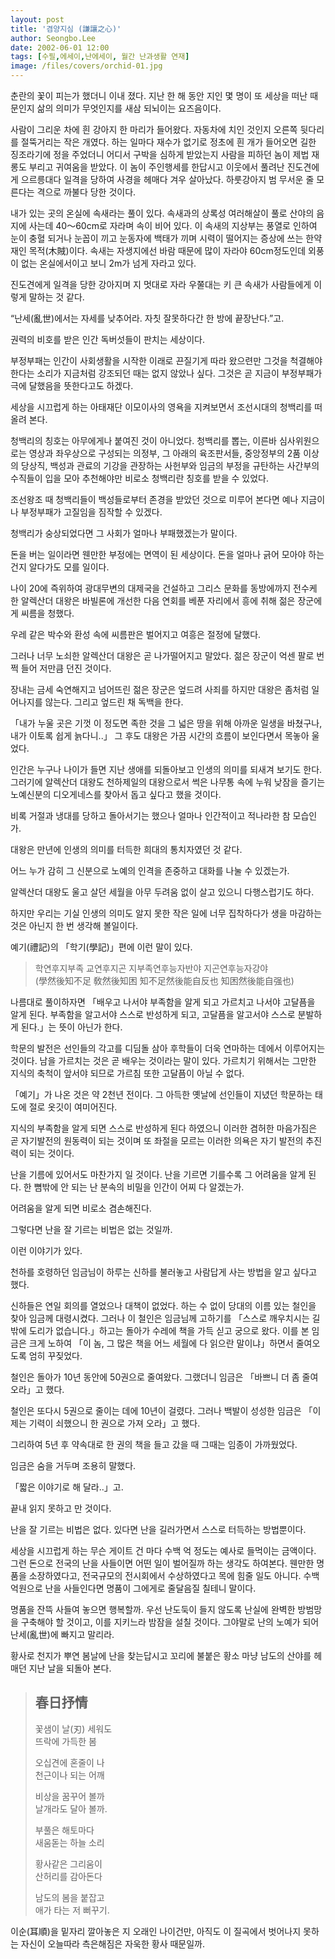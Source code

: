 ```yaml
---
layout: post
title: '겸양지심 (謙讓之心)'
author: Seongbo.Lee
date: 2002-06-01 12:00
tags: [수필,에세이,난에세이, 월간 난과생활 연재]
image: /files/covers/orchid-01.jpg
---
```


춘란의 꽃이 피는가 했더니 이내 졌다. 지난 한 해 동안 지인 몇 명이 또 세상을 떠난 때문인지 삶의 의미가 무엇인지를 새삼 되뇌이는 요즈음이다.

사람이 그리운 차에 흰 강아지 한 마리가 들어왔다. 자동차에 치인 것인지 오른쪽 뒷다리를 절뚝거리는 작은 개였다. 하는 일마다 재수가 없기로 정초에 흰 개가 들어오면 길한 징조라기에 정을 주었더니 어디서 구박을 심하게 받았는지 사람을 피하던 놈이 제법 재롱도 부리고 귀여움을 받았다. 이 놈이 주인행세를 한답시고 이웃에서 풀려난 진도견에게 으르릉대다 일격을 당하여 사경을 헤매다 겨우 살아났다. 하룻강아지 범 무서운 줄 모른다는 격으로 까불다 당한 것이다. 

내가 있는 곳의 온실에 속새라는 풀이 있다. 속새과의 상록성 여러해살이 풀로 산야의 음지에 사는데 40～60cm로 자라며 속이 비어 있다. 이 속새의 지상부는 풍열로 인하여 눈이 충혈 되거나 눈꼽이 끼고 눈동자에 백태가 끼며 시력이 떨어지는 증상에 쓰는 한약재인 목적(木賊)이다. 속새는 자생지에선 바람 때문에 많이 자라야 60cm정도인데 외풍이 없는 온실에서이고 보니 2m가 넘게 자라고 있다.

진도견에게 일격을 당한 강아지며 지 멋대로 자라 우쭐대는 키 큰 속새가 사람들에게 이렇게 말하는 것 같다.

“난세(亂世)에서는 자세를 낮추어라. 자칫 잘못하다간 한 방에 끝장난다.”고.

권력의 비호를 받은 인간 독버섯들이 판치는 세상이다.

부정부패는 인간이 사회생활을 시작한 이래로 끈질기게 따라 왔으련만 그것을 척결해야 한다는 소리가 지금처럼 강조되던 때는 없지 않았나 싶다. 그것은 곧 지금이 부정부패가 극에 달했음을 뜻한다고도 하겠다.

세상을 시끄럽게 하는 아태재단 이모이사의 영욕을 지켜보면서 조선시대의 청백리를 떠올려 본다.

청백리의 칭호는 아무에게나 붙여진 것이 아니었다. 청백리를 뽑는, 이른바 심사위원으로는 영상과 좌우상으로 구성되는 의정부, 그 아래의 육조판서들, 중앙정부의 2품 이상의 당상직, 백성과 관료의 기강을 관장하는 사헌부와 임금의 부정을 규탄하는 사간부의 수직들이 입을 모아 추천해야만 비로소 청백리란 칭호를 받을 수 있었다.

조선왕조 때 청백리들이 백성들로부터 존경을 받았던 것으로 미루어 본다면 예나 지금이나 부정부패가 고질임을 짐작할 수 있겠다.

청백리가 숭상되었다면 그 사회가 얼마나 부패했겠는가 말이다.

돈을 버는 일이라면 웬만한 부정에는 면역이 된 세상이다. 돈을 얼마나 긁어 모아야 하는 건지 알다가도 모를 일이다.

나이 20에 즉위하여 광대무변의 대제국을 건설하고 그리스 문화를 동방에까지 전수케 한 알렉산더 대왕은 바빌론에 개선한 다음 연회를 베푼 자리에서 흥에 취해 젊은 장군에게 씨름을 청했다.

우레 같은 박수와 환성 속에 씨름판은 벌어지고 여흥은 절정에 달했다.

그러나 너무 노쇠한 알렉산더 대왕은 곧 나가떨어지고 말았다. 젊은 장군이 억센 팔로 번쩍 들어 저만큼 던진 것이다.

장내는 금세 숙연해지고 넘어뜨린 젊은 장군은 엎드려 사죄를 하지만 대왕은 좀처럼 일어나지를 않는다. 그리고 엎드린 채 독백을 한다.

「내가 누울 곳은 기껏 이 정도면 족한 것을 그 넓은 땅을 위해 아까운 일생을 바쳤구나, 내가 이토록 쉽게 늙다니..」 그 후도 대왕은 가끔 시간의 흐름이 보인다면서 목놓아 울었다.

인간은 누구나 나이가 들면 지난 생애를 되돌아보고 인생의 의미를 되새겨 보기도 한다. 그러기에 알렉산더 대왕도 천하제일의 대왕으로서 썩은 나무통 속에 누워 낮잠을 즐기는 노예신분의 디오게네스를 찾아서 돕고 싶다고 했을 것이다.

비록 거절과 냉대를 당하고 돌아서기는 했으나 얼마나 인간적이고 적나라한 참 모습인가.

대왕은 만년에 인생의 의미를 터득한 희대의 통치자였던 것 같다.

어느 누가 감히 그 신분으로 노예의 인격을 존중하고 대화를 나눌 수 있겠는가.

알렉산더 대왕도 울고 살던 세월을 아무 두려움 없이 살고 있으니 다행스럽기도 하다.

하지만 우리는 기실 인생의 의미도 알지 못한 작은 일에 너무 집착하다가 생을 마감하는 것은 아닌지 한 번 생각해 볼일이다.

예기(禮記)의 「학기(學記)」편에 이런 말이 있다.

>학연후지부족 교연후지곤 지부족연후능자반야 지곤연후능자강야<br />
>(學然後知不足 敎然後知困 知不足然後能自反也 知困然後能自强也)

나름대로 풀이하자면 「배우고 나서야 부족함을 알게 되고 가르치고 나서야 고달픔을 알게 된다. 부족함을 알고서야 스스로 반성하게 되고, 고달픔을 알고서야 스스로 분발하게 된다.」는 뜻이 아닌가 한다.

학문의 발전은 선인들의 각고를 디딤돌 삼아 후학들이 더욱 연마하는 데에서 이루어지는 것이다. 남을 가르치는 것은 곧 배우는 것이라는 말이 있다. 가르치기 위해서는 그만한 지식의 축척이 앞서야 되므로 가르침 또한 고달픔이 아닐 수 없다. 

「예기」가 나온 것은 약 2천년 전이다. 그 아득한 옛날에 선인들이 지녔던 학문하는 태도에 절로 옷깃이 여미어진다.

지식의 부족함을 알게 되면 스스로 반성하게 된다 하였으니 이러한 겸허한 마음가짐은 곧 자기발전의 원동력이 되는 것이며 또 좌절을 모르는 이러한 의욕은 자기 발전의 추진력이 되는 것이다.

난을 기름에 있어서도 마찬가지 일 것이다. 난을 기르면 기를수록 그 어려움을 알게 된다. 한 뼘밖에 안 되는 난 분속의 비밀을 인간이 어찌 다 알겠는가.

어려움을 알게 되면 비로소 겸손해진다.

그렇다면 난을 잘 기르는 비법은 없는 것일까.

이런 이야기가 있다.

천하를 호령하던 임금님이 하루는 신하를 불러놓고 사람답게 사는 방법을 알고 싶다고 했다.

신하들은 연일 회의를 열었으나 대책이 없었다. 하는 수 없이 당대의 이름 있는 철인을 찾아 임금께 대령시켰다. 그러나 이 철인은 임금님께 고하기를 「스스로 깨우치시는 길밖에 도리가 없습니다.」하고는 돌아가 수레에 책을 가득 싣고 궁으로 왔다. 이를 본 임금은 크게 노하여 「이 놈, 그 많은 책을 어느 세월에 다 읽으란 말이냐」하면서 줄여오도록 엄히 꾸짖었다.

철인은 돌아가 10년 동안에 50권으로 줄여왔다. 그랬더니 임금은 「바쁘니 더 좀 줄여 오라」고 했다.

철인은 또다시 5권으로 줄이는 데에 10년이 걸렸다. 그러나 백발이 성성한 임금은 「이제는 기력이 쇠했으니 한 권으로 가져 오라」고 했다.

그리하여 5년 후 약속대로 한 권의 책을 들고 갔을 때 그때는 임종이 가까웠었다.

임금은 숨을 거두며 조용히 말했다.

「짧은 이야기로 해 달라..」고. 

끝내 읽지 못하고 만 것이다.

난을 잘 기르는 비법은 없다. 있다면 난을 길러가면서 스스로 터득하는 방법뿐이다.

세상을 시끄럽게 하는 무슨 게이트 건 마다 수백 억 정도는 예사로 들먹이는 금액이다. 그런 돈으로 전국의 난을 사들이면 어떤 일이 벌어질까 하는 생각도 하여본다. 웬만한 명품을 소장하였다고, 전국규모의 전시회에서 수상하였다고 목에 힘줄 일도 아니다. 수백억원으로 난을 사들인다면 명품이 그에게로 줄달음질 칠테니 말이다.

명품을 잔뜩 사들여 놓으면 행복할까. 우선 난도둑이 들지 않도록 난실에 완벽한 방범망을 구축해야 할 것이고, 이를 지키느라 밤잠을 설칠 것이다.
그야말로 난의 노예가 되어 난세(亂世)에 빠지고 말리라. 

황사로 천지가 뿌연 봄날에 난을 찾는답시고 꼬리에 불붙은 황소 마냥 남도의 산야를 헤매던 지난 날을 되돌아 본다.

> ## 春日抒情
>
>꽃샘이 날(刃) 세워도<br>
>뜨락에 가득한 봄
>
>오십견에 혼줄이 나<br>
>천근이나 되는 어깨
>
>비상을 꿈꾸어 볼까<br>
>날개라도 달아 볼까.
>
>부풀은 해토마다<br>
>새움돋는 하늘 소리
>
>황사같은 그리움이<br>
>산허리를 감아돈다
>
>남도의 봄을 붙잡고<br>
>애가 타는 저 뻐꾸기.

이순(耳順)을 밑자리 깔아놓은 지 오래인 나이건만, 아직도 이 질곡에서 벗어나지 못하는 자신이 오늘따라 측은해짐은 자욱한 황사 때문일까.